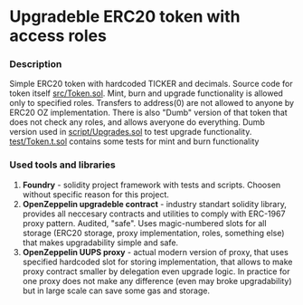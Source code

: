 # Upgradeble ERC20 token with access roles

### Description
 Simple ERC20 token with hardcoded TICKER and decimals.
 Source code for token itself [src/Token.sol](src/Token.sol). Mint, burn and upgrade functionality is allowed only to specified roles. Transfers to address(0) are not allowed to anyone by ERC20 OZ implementation.
 There is also "Dumb" version of that token that does not check any roles, and allows averyone do everything. Dumb version used in [script/Upgrades.sol](script/Upgrades.sol) to test upgrade functionality.
[test/Token.t.sol](test/Token.t.sol) contains some tests for mint and burn functionality
### Used tools and libraries
1. **Foundry** - solidity project framework with tests and scripts. Choosen without specific reason for this project.
1. **OpenZeppelin upgradeble contract** -  industry standart solidity library, provides all neccesary contracts and utilities to comply with ERC-1967 proxy pattern. Audited, "safe". Uses magic-numbered slots for all storage (ERC20 storage, proxy implementation, roles, something else) that makes upgradability simple and safe.
1. **OpenZeppelin UUPS proxy** - actual modern version of proxy, that uses specified hardcoded slot for storing implementation, that allows to make proxy contract smaller by delegation even upgrade logic. In practice for one proxy does not make any difference (even may broke upgradability) but in large scale can save some gas and storage.